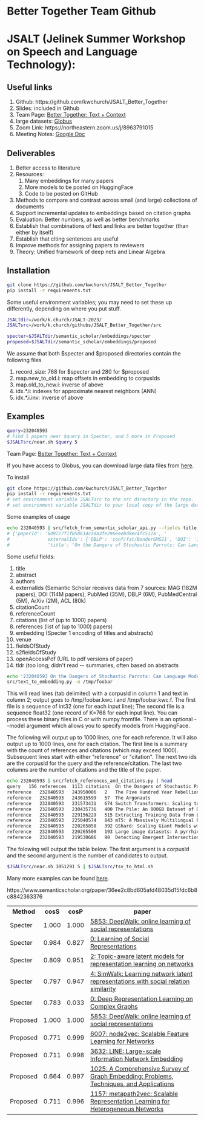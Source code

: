 # Better Together Team Github
# JSALT (Jelinek Summer Workshop on Speech and Language Technology): 

<h2>Useful links</h2>
<ol>
<li>Github: https://github.com/kwchurch/JSALT_Better_Together</li>
<li>Slides: included in Github</li>
<li>Team Page: <a href="https://jsalt2023.univ-lemans.fr/en/better-together-text-context.html">Better Together: Text + Context</a></li>
<li>large datasets: <a href="https://app.globus.org/file-manager?origin_id=1ef9019c-eac0-11ed-9ba9-c9bb788c490e&origin_path=%2F%7E%2F">Globus</a></li>
<li>Zoom Link: https://northeastern.zoom.us/j/8963791015</li>
<li>Meeting Notes: <a href="https://docs.google.com/document/d/1rRRflCASHo7PFTBU6GqHK_g8twj1JgcXD8ijwpWY9m8/edit">Google Doc</a></li>
</ol>

<h2>Deliverables</h2>
<ol>
<li>Better access to literature</li>
<li>Resources: 
    <ol>
    <li>Many embeddings for many papers</li>
    <li>More models to be posted on HuggingFace</li>
    <li>Code to be posted on GitHub</li></ol>
</li>
<li>Methods to compare and contrast across small (and large) collections of documents</li>
<li>Support incremental updates to embeddings based on citation graphs</li>
<li>Evaluation: Better numbers, as well as better benchmarks</li>
<li>Establish that combinations of text and links are better together (than either by itself)</li>
<li>Establish that citing sentences are useful</li>
<li>Improve methods for assigning papers to reviewers</li>
<li>Theory: Unified framework of deep nets and Linear Algebra</li>
</ol>

<h2>Installation</h2>

```sh
git clone https://github.com/kwchurch/JSALT_Better_Together
pip install -r requirements.txt
```

Some useful environment variables; you may need to set these up differently, depending on where you put stuff.

```sh
JSALTdir=/work/k.church/JSALT-2023/
JSALTsrc=/work/k.church/githubs/JSALT_Better_Together/src

specter=$JSALTdir/semantic_scholar/embeddings/specter
proposed=$JSALTdir/semantic_scholar/embeddings/proposed
```

We assume that both $specter and $proposed directories contain the following files
<ol>
<li>record_size: 768 for $specter and 280 for $proposed</li>
<li>map.new_to_old.i: map offsets in embedding to corpusIds</li>
<li>map.old_to_new.i: inverse of above</li>
<li>idx.*.i: indexes for approximate nearest neighbors (ANN)</li>
<li>idx.*.i.inv: inverse of above</li>
</ol>

<h2>Examples</h2>

```sh
query=232040593
# Find 5 papers near $query in Specter, and 5 more in Proposed
$JSALTsrc/near.sh $query 5
```

Team Page: <a href="https://jsalt2023.univ-lemans.fr/en/better-together-text-context.html">Better Together: Text + Context</a>

If you have access to Globus, you can download large data files from <a href="https://app.globus.org/file-manager?origin_id=1ef9019c-eac0-11ed-9ba9-c9bb788c490e&origin_path=%2F%7E%2F">here</a>.

To install
```sh
git clone https://github.com/kwchurch/JSALT_Better_Together
pip install -r requirements.txt
# set environment variable JSALTsrc to the src directory in the repo.
# set environment variable JSALTdir to your local copy of the large data files.
```

Some examples of usage

```sh
echo 232040593 | src/fetch_from_semantic_scholar_api.py --fields title,externalIds
# {'paperId': '6d9727f1f058614cada3fe296eeebd8ec4fc512a', '
#              externalIds': {'DBLP': 'conf/fat/BenderGMS21', 'DOI': '10.1145/3442188.3445922', 'CorpusId': 232040593},
#              'title': 'On the Dangers of Stochastic Parrots: Can Language Models Be Too Big? 🦜'}}`
```

Some useful fields:
<ol>
<li>title</li>
<li>abstract</li>
<li>authors</li>
<li>externalIds (Semantic Scholar receives data from 7 sources: MAG (182M papers), DOI (114M papers), PubMed (35M), DBLP (6M), PubMedCentral (5M), ArXiv (2M), ACL (80k) </li>
<li>citationCount</li>
<li>referenceCount</li>
<li>citations (list of (up to 1000) papers)</li>
<li>references (list of (up to 1000) papers)</li>
<li>embedding (Specter 1 encoding of titles and abstracts)</li>
<li>venue</li>
<li>fieldsOfStudy</li>
<li>s2fieldsOfStudy</li>
<li>openAccessPdf (URL to pdf versions of paper)</li>
<li>tldr (too long; didn't read -- summaries, often based on abstracts</li>
</ol>


```sh
echo '232040593	On the Dangers of Stochastic Parrots: Can Language Models Be Too Big?' | 
src/text_to_embedding.py -o /tmp/foobar
```

This will read lines (tab delimited) with a corpusId in column 1 and text in column 2;
output goes to /tmp/foobar.kwc.i and /tmp/foobar.kwc.f.
The first file is a sequence of int32 (one for each input line);
The second file is a sequence float32 (one record of K=768 for each input line).
You can process these binary files in C or with numpy.fromfile.
There is an optional --model argument which allows you to specify models from HuggingFace.

<p>

The following will output up to 1000 lines, one for each reference.
It will also output up to 1000 lines, one for each citation.  The
first line is a summary with the count of references and citations
(which may exceed 1000).  Subsequent lines start with either
"reference" or "citation".  The next two ids are the corpusId for the
query and the reference/citation.  The last two columns are the number
of citations and the title of the paper.

```sh
echo 232040593 | src/fetch_references_and_citations.py | head
query	156 references	1113 citations	On the Dangers of Stochastic Parrots: Can Language Models Be Too Big? 🦜
reference	232040593	243950006	2	The Five Hundred Year Rebellion: Indigenous Movements and the Decolonization of History in Bolivia
reference	232040593	243615599	57	The Argonauts
reference	232040593	231573431	674	Switch Transformers: Scaling to Trillion Parameter Models with Simple and Efficient Sparsity
reference	232040593	230435736	400	The Pile: An 800GB Dataset of Diverse Text for Language Modeling
reference	232040593	229156229	515	Extracting Training Data from Large Language Models
reference	232040593	225040574	843	mT5: A Massively Multilingual Pre-trained Text-to-Text Transformer
reference	232040593	220265858	392	GShard: Scaling Giant Models with Conditional Computation and Automatic Sharding
reference	232040593	220265500	193	Large image datasets: A pyrrhic win for computer vision?
reference	232040593	219530686	90	Detecting Emergent Intersectional Biases: Contextualized Word Embeddings Contain a Distribution of Human-like Biases
```

The folowing will output the table below.  The first argument is a
corpusId and the second argument is the number of candidates to
output.

```sh
$JSALTsrc/near.sh 3051291 5 | $JSALTsrc/tsv_to_html.sh
```

Many more examples can be found <a href="https://github.com/kwchurch/JSALT_Better_Together/tree/main/examples/near/">here</a>.

<html><table><tr>
<th>Method</th>
<th>cosS</th>
<th>cosP</th>
<th>paper</th>
</tr>
<tr>
<td>Specter</td>
<td>1.000</td>
<td>1.000</td>
<td><a href="https://www.semanticscholar.org/paper/fff114cbba4f3ba900f33da574283e3de7f26c83">5853: DeepWalk: online learning of social representations</a></td>
</tr>
<tr>
<td>Specter</td>
<td>0.984</td>
<td>0.827</td>
<td><a href="https://www.semanticscholar.org/paper/93b050f5bf0567a675979cd564cbe66ff9c3a78f">0: Learning of Social Representations</a></td>
</tr>
<tr>
<td>Specter</td>
<td>0.809</td>
<td>0.951</td>
<td><a href="https://www.semanticscholar.org/paper/21ee2cc0bf41c1b74efb6104edd4df73416b46c1">2: Topic-aware latent models for representation learning on networks</a></td>
</tr>
<tr>
<td>Specter</td>
<td>0.797</td>
<td>0.947</td>
<td><a href="https://www.semanticscholar.org/paper/e294339b402ce055d5a5198becc35b2dbbd20a9a">4: SimWalk: Learning network latent representations with social relation similarity</a></td>
</tr>
<tr>
<td>Specter</td>
<td>0.783</td>
<td>0.033</td>
<td><a href="https://www.semanticscholar.org/paper/bb11bec51c2e069ef0ddba4eb3117c9dbc8a4584">0: Deep Representation Learning on Complex Graphs</a></td>
</tr>
<tr>
<td>Proposed</td>
<td>1.000</td>
<td>1.000</td>
<td><a href="https://www.semanticscholar.org/paper/fff114cbba4f3ba900f33da574283e3de7f26c83">5853: DeepWalk: online learning of social representations</a></td>
</tr>
<tr>
<td>Proposed</td>
<td>0.771</td>
<td>0.999</td>
https://www.semanticscholar.org/paper/36ee2c8bd605afd48035d15fdc6b8c8842363376<td><a href="https://www.semanticscholar.org/paper/36ee2c8bd605afd48035d15fdc6b8c8842363376">6007: node2vec: Scalable Feature Learning for Networks</a></td>
</tr>
<tr>
<td>Proposed</td>
<td>0.711</td>
<td>0.998</td>
<td><a href="https://www.semanticscholar.org/paper/0834e74304b547c9354b6d7da6fa78ef47a48fa8">3632: LINE: Large-scale Information Network Embedding</a></td>
</tr>
<tr>
<td>Proposed</td>
<td>0.664</td>
<td>0.997</td>
<td><a href="https://www.semanticscholar.org/paper/006906b6bbe5c1f378cde9fd86de1ce9e6b131da">1025: A Comprehensive Survey of Graph Embedding: Problems, Techniques, and Applications</a></td>
</tr>
<tr>
<td>Proposed</td>
<td>0.711</td>
<td>0.996</td>
<td><a href="https://www.semanticscholar.org/paper/c0af91371f426ff92117d2ccdadb2032bec23d2c">1157: metapath2vec: Scalable Representation Learning for Heterogeneous Networks</a></td>
</tr>
</table></html>
